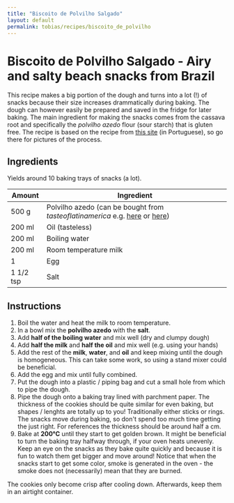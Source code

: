 ```yaml
---
title: "Biscoito de Polvilho Salgado"
layout: default
permalink: tobias/recipes/biscoito_de_polvilho
---
```


# Biscoito de Polvilho Salgado - Airy and salty beach snacks from Brazil

This recipe makes a big portion of the dough and turns into a lot (!) of snacks because their size increases drammatically during baking. The dough can however easily be prepared and saved in the fridge for later baking. The main ingredient for making the snacks comes from the cassava root and specifically the *polvilho azedo* flour (sour starch) that is gluten free. The recipe is based on the recipe from [this site](https://www.receiteria.com.br/receita/biscoito-de-polvilho-assado/) (in Portuguese), so go there for pictures of the process.


## Ingredients

Yields around 10 baking trays of snacks (a lot).

| Amount  | Ingredient |
| ------- | ---------- |
| 500 g | Polvilho azedo (can be bought from *tasteoflatinamerica* e.g. [here](https://www.tasteoflatinamerica.dk/dk/sur-kassava-mel-polvilho-mandioca-azedo-500-gr-glutenfri.html) or [here](https://www.tasteoflatinamerica.dk/dk/sur-kassava-mel-polvilho-mandioca-azedo-500-gr-glutenfri.html))|
| 200 ml | Oil (tasteless) |
| 200 ml | Boiling water |
| 200 ml | Room temperature milk |
| 1 | Egg |
| 1 1/2 tsp | Salt |

## Instructions

1. Boil the water and heat the milk to room temperature.
2. In a bowl mix the **polvilho azedo** with the **salt**.
3. Add **half of the boiling water** and mix well (dry and clumpy dough)
4. Add **half the milk** and **half the oil** and mix well (e.g. using your hands)
5. Add the rest of the **milk**, **water**, and **oil** and keep mixing until the dough is homogeneous. This can take some work, so using a stand mixer could be beneficial.
6. Add the egg and mix until fully combined.
7. Put the dough into a plastic / piping bag and cut a small hole from which to pipe the dough.
8. Pipe the dough onto a baking tray lined with parchment paper. The thickness of the cookies should be quite similar for even baking, but shapes / lenghts are totally up to you! Traditionally either sticks or rings. The snacks move during baking, so don't spend too much time getting the just right. For references the thickness should be around half a cm.
9. Bake at **200°C** until they start to get golden brown. It might be beneficial to turn the baking tray halfway through, if your oven heats unevenly. Keep an eye on the snacks as they bake quite quickly and because it is fun to watch them get bigger and move around! Notice that when the snacks start to get some color, smoke is generated in the oven - the smoke does not (necessarily) mean that they are burned.

The cookies only become crisp after cooling down. Afterwards, keep them in an airtight container.
